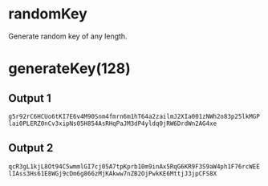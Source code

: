 # randomKey
Generate random key of any length.

# generateKey(128)
## Output 1
`g5r92rC6HCUo6tKI7E6v4M90Snm4fmrn6m1hT64a2zailmJ2XIa001zNWh2o83p25lkMGPlai0PLERZ0nCv3xipNs05H854AsRHqPaJM3dP4yldq0jRW6DrdWn2AG4xe`
## Output 2
`qcR3gL1kjL8Ot94C5wmmlGI7cj05A7tpKprb10m9inAx5RqG6KR9F3S9aW4ph1F76rcWEElIAss3Hs61E8WGj9cDm6g866zMjKAkww7nZB2OjPwkKE6MttjJ3jpCFS8X`
